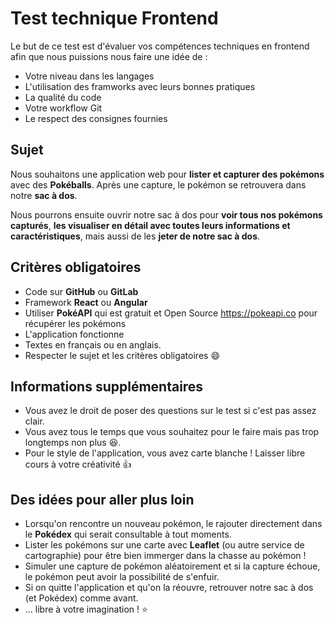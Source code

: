 # Test technique Frontend
Le but de ce test est d'évaluer vos compétences techniques en frontend afin que nous puissions nous faire une idée de :
* Votre niveau dans les langages
* L'utilisation des framworks avec leurs bonnes pratiques
* La qualité du code
* Votre workflow Git
* Le respect des consignes fournies

## Sujet
Nous souhaitons une application web pour **lister et capturer des pokémons** avec des **Pokéballs**. Après une capture, le pokémon se retrouvera dans notre **sac à dos**.

Nous pourrons ensuite ouvrir notre sac à dos pour **voir tous nos pokémons capturés**, **les visualiser en détail avec toutes leurs informations et caractéristiques**, mais aussi de les **jeter de notre sac à dos**.

## Critères obligatoires
* Code sur **GitHub** ou **GitLab**
* Framework **React** ou **Angular**
* Utiliser **PokéAPI** qui est gratuit et Open Source https://pokeapi.co pour récupérer les pokémons
* L'application fonctionne
* Textes en français ou en anglais.
* Respecter le sujet et les critères obligatoires :smile:

## Informations supplémentaires
* Vous avez le droit de poser des questions sur le test si c'est pas assez clair.
* Vous avez tous le temps que vous souhaitez pour le faire mais pas trop longtemps non plus :laughing:.
* Pour le style de l'application, vous avez carte blanche ! Laisser libre cours à votre créativité :+1:

## Des idées pour aller plus loin
* Lorsqu'on rencontre un nouveau pokémon, le rajouter directement dans le **Pokédex** qui serait consultable à tout moments.
* Lister les pokémons sur une carte avec **Leaflet** (ou autre service de cartographie) pour être bien immerger dans la chasse au pokémon !
* Simuler une capture de pokémon aléatoirement et si la capture échoue, le pokémon peut avoir la possibilité de s'enfuir.
* Si on quitte l'application et qu'on la réouvre, retrouver notre sac à dos (et Pokédex) comme avant.
* ... libre à votre imagination ! :star:
